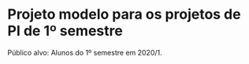 # Projeto modelo para os projetos de PI de 1º semestre

Público alvo: Alunos do 1º semestre em 2020/1.
